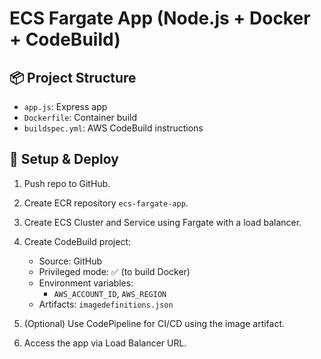 # ECS Fargate App (Node.js + Docker + CodeBuild)

## 📦 Project Structure
- `app.js`: Express app
- `Dockerfile`: Container build
- `buildspec.yml`: AWS CodeBuild instructions

## 🚀 Setup & Deploy

1. Push repo to GitHub.
2. Create ECR repository `ecs-fargate-app`.
3. Create ECS Cluster and Service using Fargate with a load balancer.
4. Create CodeBuild project:
   - Source: GitHub
   - Privileged mode: ✅ (to build Docker)
   - Environment variables:
     - `AWS_ACCOUNT_ID`, `AWS_REGION`
   - Artifacts: `imagedefinitions.json`

5. (Optional) Use CodePipeline for CI/CD using the image artifact.

6. Access the app via Load Balancer URL.
